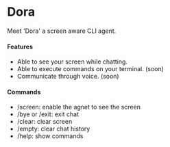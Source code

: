 # Dora
Meet 'Dora' a screen aware CLI agent.

#### Features
- Able to see your screen while chatting.
- Able to execute commands on your terminal. (soon)
- Communicate through voice. (soon)

#### Commands
- /screen: enable the agnet to see the screen
- /bye or /exit: exit chat
- /clear: clear screen
- /empty: clear chat history
- /help: show commands

